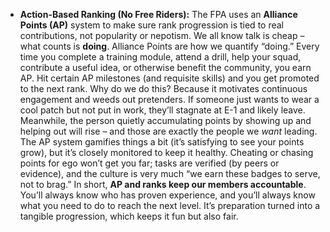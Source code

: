 - **Action-Based Ranking (No Free Riders):** The FPA uses an **Alliance Points (AP)** system to make sure rank progression is tied to real contributions, not popularity or nepotism. We all know talk is cheap – what counts is **doing**. Alliance Points are how we quantify “doing.” Every time you complete a training module, attend a drill, help your squad, contribute a useful idea, or otherwise benefit the community, you earn AP. Hit certain AP milestones (and requisite skills) and you get promoted to the next rank. Why do we do this? Because it motivates continuous engagement and weeds out pretenders. If someone just wants to wear a cool patch but not put in work, they’ll stagnate at E-1 and likely leave. Meanwhile, the person quietly accumulating points by showing up and helping out will rise – and those are exactly the people we _want_ leading. The AP system gamifies things a bit (it’s satisfying to see your points grow), but it’s closely monitored to keep it healthy. Cheating or chasing points for ego won’t get you far; tasks are verified (by peers or evidence), and the culture is very much “we earn these badges to serve, not to brag.” In short, **AP and ranks keep our members accountable**. You’ll always know who has proven experience, and you’ll always know what you need to do to reach the next level. It’s preparation turned into a tangible progression, which keeps it fun but also fair.